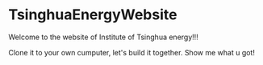 # TsinghuaEnergyWebsite
Welcome to the website of Institute of Tsinghua energy!!!

Clone it to your own cumputer, let's build it together.
Show me what u got!
